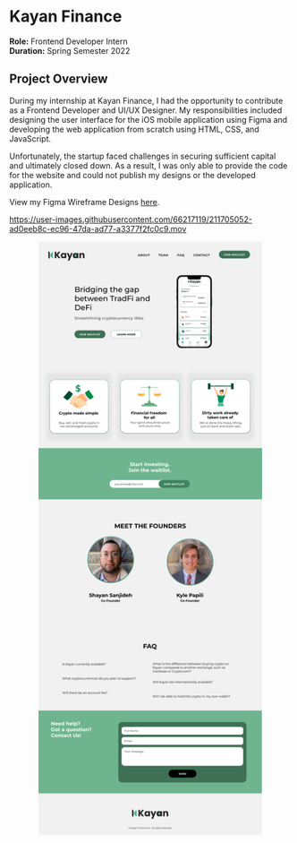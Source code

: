 # Kayan Finance

**Role:** Frontend Developer Intern  
**Duration:** Spring Semester 2022

## Project Overview

During my internship at Kayan Finance, I had the opportunity to contribute as a Frontend Developer and UI/UX Designer. My responsibilities included designing the user interface for the iOS mobile application using Figma and developing the web application from scratch using HTML, CSS, and JavaScript.

Unfortunately, the startup faced challenges in securing sufficient capital and ultimately closed down. As a result, I was only able to provide the code for the website and could not publish my designs or the developed application.

View my Figma Wireframe Designs [here](https://www.figma.com/file/g5GFbJBvmvUgYkgGnJZUF8/Kayan-Finance-Landing-Page).

https://user-images.githubusercontent.com/66217119/211705052-ad0eeb8c-ec96-47da-ad77-a3377f2fc0c9.mov

<p align="center"> 
  <img width="400" height="auto" src="LightModeV1.png">
</p>
